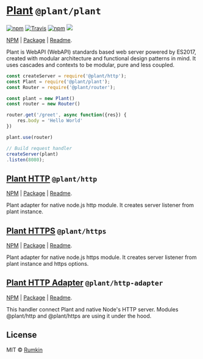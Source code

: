# [Plant](packages/plant) `@plant/plant`

[![npm](https://img.shields.io/npm/v/@plant/plant.svg?style=flat-square)](https://npmjs.com/package/@plant/plant)
[![Travis](https://img.shields.io/travis/rumkin/plant.svg?style=flat-square)](https://travis-ci.org/rumkin/plant)
[![npm](https://img.shields.io/npm/dw/@plant/plant.svg?style=flat-square)](https://npmjs.com/package/@plant/plant)
![](https://img.shields.io/badge/size-71KiB-blue.svg?style=flat-square)

[NPM](https://npmjs.com/package/@plant/plant) |
[Package](packages/plant) | [Readme](packages/plant/readme.md).

Plant is WebAPI (WebAPI) standards based web server powered by ES2017, created with
modular architecture and functional design patterns in mind. It uses cascades
and contexts to be modular, pure and less coupled.

```javascript
const createServer = require('@plant/http');
const Plant = require('@plant/plant');
const Router = require('@plant/router');

const plant = new Plant()
const router = new Router()

router.get('/greet', async function({res}) {
    res.body = 'Hello World'
})

plant.use(router)

// Build request handler
createServer(plant)
.listen(8080);
```

## [Plant HTTP](packages/http) `@plant/http`

[NPM](https://npmjs.com/package/@plant/http) |
[Package](packages/http) | [Readme](packages/http/readme.md).

Plant adapter for native node.js http module. It creates server listener from plant instance.

## [Plant HTTPS](packages/https) `@plant/https`

[NPM](https://npmjs.com/package/@plant/https) |
[Package](packages/https) | [Readme](packages/https/readme.md).

Plant adapter for native node.js https module. It creates server listener from plant instance and https options.

## [Plant HTTP Adapter](packages/http-adapter) `@plant/http-adapter`

[NPM](https://npmjs.com/package/@plant/http-adapter) |
[Package](packages/http-adapter) | [Readme](packages/http-adapter/readme.md).

This handler connect Plant and native Node's HTTP server. Modules @plant/http and @plant/https are using it under the hood.

## License

MIT &copy; [Rumkin](https://rumk.in)
